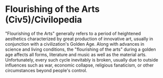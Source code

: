 # Flourishing of the Arts (Civ5)/Civilopedia

"Flourishing of the Arts" generally refers to a period of heightened aesthetics characterized by great production of innovative art, usually in conjunction with a civilization's Golden Age. Along with advances in science and living conditions, the "flourishing of the arts" during a golden age affects all forms, literature and music as well as the material arts. Unfortunately, every such cycle inevitably is broken, usually due to outside influences such as war, economic collapse, religious fanaticism, or other circumstances beyond people's control.